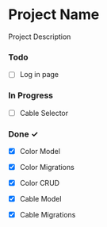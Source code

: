# Project Name

Project Description

### Todo

- [ ] Log in page  

### In Progress

- [ ] Cable Selector  

### Done ✓

- [x] Color Model  
- [x] Color Migrations  
- [x] Color CRUD  
- [x] Cable Model  
- [x] Cable Migrations  

